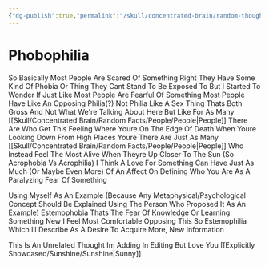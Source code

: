 ```yaml
---
{"dg-publish":true,"permalink":"/skull/concentrated-brain/random-thoughts/phobophilia/","title":"Phobophilia","dgShowLocalGraph":false}
---
```



# Phobophilia

So Basically Most People Are Scared Of Something Right
They Have Some Kind Of Phobia Or Thing They Cant Stand To Be Exposed To But I Started To Wonder If Just Like Most People Are Fearful Of Something Most People Have Like An Opposing Philia(?)
Not Philia Like A Sex Thing Thats Both Gross And Not What We're Talking About Here But Like For As Many [[Skull/Concentrated Brain/Random Facts/People/People\|People]] There Are Who Get This Feeling Where Youre On The Edge Of Death When Youre Looking Down From High Places Youre There Are Just As Many [[Skull/Concentrated Brain/Random Facts/People/People\|People]] Who Instead Feel The Most Alive When Theyre Up Closer To The Sun
(So Acrophobia Vs Acrophilia)
I Think A Love For Something Can Have Just As Much (Or Maybe Even More) Of An Affect On Defining Who You Are As A Paralyzing Fear Of Something

Using Myself As An Example (Because Any Metaphysical/Psychological Concept Should Be Explained Using The Person Who Proposed It As An Example)
Estemophobia
Thats The Fear Of Knowledge Or Learning Something New
I Feel Most Comfortable Opposing This So Estemophilia
Which Ill Describe As A Desire To Acquire More, New Information

This Is An Unrelated Thought Im Adding In Editing But Love You [[Explicitly Showcased/Sunshine/Sunshine\|Sunny]]